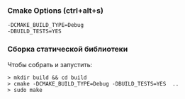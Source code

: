 ### Cmake Options (ctrl+alt+s)
```
-DCMAKE_BUILD_TYPE=Debug
-DBUILD_TESTS=YES
```

### Сборка статической библиотеки
Чтобы собрать и запустить:
```
> mkdir build && cd build
> cmake -DCMAKE_BUILD_TYPE=Debug -DBUILD_TESTS=YES  ..
> sudo make
```